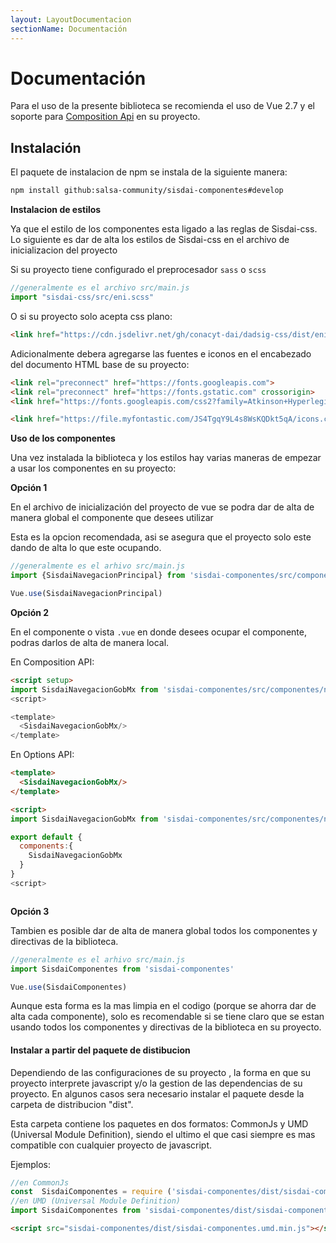 ```yaml
---
layout: LayoutDocumentacion
sectionName: Documentación
---
```


# Documentación

Para el uso de la presente biblioteca  se recomienda el uso de Vue 2.7 y el soporte para [Composition Api](https://vuejs.org/api/composition-api-setup.html) en su proyecto.

<section id="instalacion">

## Instalación

El paquete de instalacion de npm se instala de la siguiente manera:

```bash
npm install github:salsa-community/sisdai-componentes#develop
```

**Instalacion de estilos**

Ya que el estilo de los componentes esta ligado a las reglas de Sisdai-css. Lo siguiente es dar de alta los estilos de Sisdai-css en el archivo de inicializacion del proyecto

Si su proyecto tiene configurado el preprocesador `sass` o `scss`

```js
//generalmente es el archivo src/main.js
import "sisdai-css/src/eni.scss"
```

O si su proyecto solo acepta css plano:

```html
<link href="https://cdn.jsdelivr.net/gh/conacyt-dai/dadsig-css/dist/eni.min.css" rel="stylesheet">
```

Adicionalmente  debera agregarse las fuentes e iconos en el encabezado del documento HTML base de su proyecto:

```html
<link rel="preconnect" href="https://fonts.googleapis.com">
<link rel="preconnect" href="https://fonts.gstatic.com" crossorigin>
<link href="https://fonts.googleapis.com/css2?family=Atkinson+Hyperlegible&family=Montserrat:wght@400;500;600&display=swap" rel="stylesheet">

<link href="https://file.myfontastic.com/JS4TgqY9L4s8WsKQDkt5qA/icons.css" rel="stylesheet">
```

**Uso de los componentes**

Una vez instalada la biblioteca y los estilos hay varias maneras de empezar a usar los componentes en su proyecto:

**Opción 1**

En el archivo de inicialización del proyecto de vue se podra dar de alta de manera global el componente que desees utilizar

Esta es la opcion recomendada, asi se asegura que el proyecto solo este dando de alta lo que este ocupando.

```js
//generalmente es el arhivo src/main.js
import {SisdaiNavegacionPrincipal} from 'sisdai-componentes/src/componentes'

Vue.use(SisdaiNavegacionPrincipal)
```

**Opción 2**

En el componente o vista `.vue` en donde desees ocupar el componente, podras darlos de alta de manera local.

En Composition API:

```html
<script setup> 
import SisdaiNavegacionGobMx from 'sisdai-componentes/src/componentes/navegacion-gob-mx/SisdaiNavegacionGobMx.vue'
<script>

<template>
  <SisdaiNavegacionGobMx/>
</template>
```

En Options API:

```html
<template>
  <SisdaiNavegacionGobMx/>
</template>

<script>
import SisdaiNavegacionGobMx from 'sisdai-componentes/src/componentes/navegacion-gob-mx/SisdaiNavegacionGobMx.vue'

export default {
  components:{
    SisdaiNavegacionGobMx
  }
}
<script>



```

**Opción 3**

Tambien es posible dar de alta de manera global todos los componentes y directivas de la biblioteca.

```js
//generalmente es el arhivo src/main.js
import SisdaiComponentes from 'sisdai-componentes'

Vue.use(SisdaiComponentes)
```

Aunque esta forma es la mas  limpia en el codigo (porque se ahorra dar de alta cada componente), solo es  recomendable si se tiene claro que se estan usando todos los componentes y directivas de la biblioteca en su proyecto.

#### Instalar a partir del paquete de distibucion

Dependiendo de las configuraciones de su proyecto , la forma en que su proyecto interprete javascript y/o la gestion de las dependencias de su proyecto. En algunos casos sera necesario instalar el paquete desde la carpeta de distribucion "dist".

Esta carpeta contiene los paquetes en dos formatos: CommonJs y UMD (Universal Module Definition), siendo el ultimo el que  casi siempre  es mas compatible con cualquier proyecto de javascript.

Ejemplos:

```js
//en CommonJs
const  SisdaiComponentes = require ('sisdai-componentes/dist/sisdai-componentes.common.js')
//en UMD (Universal Module Definition)
import SisdaiComponentes from 'sisdai-componentes/dist/sisdai-componentes.umd.js'
```

```html
<script src="sisdai-componentes/dist/sisdai-componentes.umd.min.js"></script>
```

</section>
